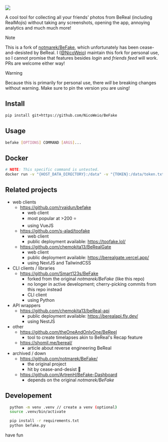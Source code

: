 <picture width="512" align="right">
 <source media="(prefers-color-scheme: dark)" srcset="./assets/befake-white.png">
 <img src="./assets/befake-black.png">
</picture>


A cool tool for collecting all your friends' photos from BeReal (including RealMojis) without taking any screenshots, opening the app, annoying analytics and much much more!

> [!NOTE]
> This is a fork of [notmarek/BeFake](https://github.com/notmarek/BeFake), which unfortunately has been cease-and-desisted by BeReal.
> I ([@NicoWeio](https://github.com/NicoWeio/)) maintain this fork for personal use, so I cannot promise that features besides _login_ and _friends feed_ will work. PRs are welcome either way!

> [!WARNING]
> Because this is primarily for personal use, there _will_ be breaking changes without warning. Make sure to pin the version you are using!

## Install
```bash
pip install git+https://github.com/NicoWeio/BeFake
```

## Usage
```bash
befake [OPTIONS] COMMAND [ARGS]...
```


## Docker
```bash
# NOTE: This specific command is untested.
docker run -v "{HOST_DATA_DIRECTORY}:/data" -v "{TOKEN}:/data/token.txt" ghcr.io/nicoweio/befake:latest {command}
```


## Related projects
- web clients
  - https://github.com/rvaidun/befake
    - web client
    - most popular at >200 ⭐
    - using VueJS
  - https://github.com/s-alad/toofake
    - web client
    - public deployment available: https://toofake.lol/
  - https://github.com/chemokita13/BeRealGate
    - web client
    - public deployment available: https://berealgate.vercel.app/
    - using NextJS and TailwindCSS
- CLI clients / libraries
  - https://github.com/Smart123s/BeFake
    - forked from the original _notmarek/BeFake_ (like this repo)
    - no longer in active development; cherry-picking commits from this repo instead
    - CLI client
    - using Python
- API wrappers
  - https://github.com/chemokita13/beReal-api
    - public deployment available: https://berealapi.fly.dev/
    - using NestJS
- other
  - https://github.com/theOneAndOnlyOne/BeReel
    - tool to create timelapses akin to BeReal's Recap feature
  - https://shomil.me/bereal/
    - article about reverse engineering BeReal
- archived / down
  - https://github.com/notmarek/BeFake/
    - the original project
    - hit by cease-and-desist 📜
  - https://github.com/ArtrenH/BeFake-Dashboard
    - depends on the original _notmarek/BeFake_


## Developement
```bash
  python -m venv .venv // create a venv (optional)
  source .venv/bin/activate

  pip install -r requirements.txt
  python befake.py
```

have fun
